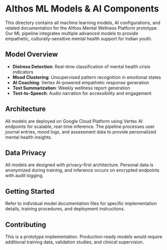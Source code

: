 # Althos ML Models & AI Components

This directory contains all machine learning models, AI configurations, and related documentation for the Althos Mental Wellness Platform prototype. Our ML pipeline integrates multiple advanced models to provide empathetic, culturally-sensitive mental health support for Indian youth.

## Model Overview

- **Distress Detection**: Real-time classification of mental health crisis indicators
- **Mood Clustering**: Unsupervised pattern recognition in emotional states
- **AI Coaching**: Vertex AI-powered empathetic response generation
- **Text Summarization**: Weekly wellness report generation
- **Text-to-Speech**: Audio narration for accessibility and engagement

## Architecture

All models are deployed on Google Cloud Platform using Vertex AI endpoints for scalable, real-time inference. The pipeline processes user journal entries, mood logs, and assessment data to provide personalized mental health insights.

## Data Privacy

All models are designed with privacy-first architecture. Personal data is anonymized during training, and inference occurs on encrypted endpoints with audit logging.

## Getting Started

Refer to individual model documentation files for specific implementation details, training procedures, and deployment instructions.

## Contributing

This is a prototype implementation. Production-ready models would require additional training data, validation studies, and clinical supervision.
